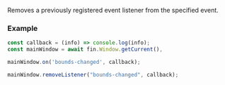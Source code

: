 Removes a previously registered event listener from the specified event.

### Example

```js
const callback = (info) => console.log(info);
const mainWindow = await fin.Window.getCurrent(),

mainWindow.on('bounds-changed', callback);

mainWindow.removeListener("bounds-changed", callback);
```
